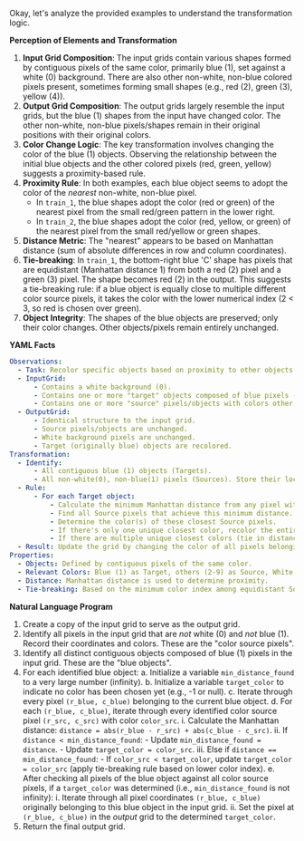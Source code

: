 Okay, let's analyze the provided examples to understand the transformation logic.

**Perception of Elements and Transformation**

1.  **Input Grid Composition**: The input grids contain various shapes formed by contiguous pixels of the same color, primarily blue (1), set against a white (0) background. There are also other non-white, non-blue colored pixels present, sometimes forming small shapes (e.g., red (2), green (3), yellow (4)).
2.  **Output Grid Composition**: The output grids largely resemble the input grids, but the blue (1) shapes from the input have changed color. The other non-white, non-blue pixels/shapes remain in their original positions with their original colors.
3.  **Color Change Logic**: The key transformation involves changing the color of the blue (1) objects. Observing the relationship between the initial blue objects and the other colored pixels (red, green, yellow) suggests a proximity-based rule.
4.  **Proximity Rule**: In both examples, each blue object seems to adopt the color of the *nearest* non-white, non-blue pixel.
    *   In `train_1`, the blue shapes adopt the color (red or green) of the nearest pixel from the small red/green pattern in the lower right.
    *   In `train_2`, the blue shapes adopt the color (red, yellow, or green) of the nearest pixel from the small red/yellow or green shapes.
5.  **Distance Metric**: The "nearest" appears to be based on Manhattan distance (sum of absolute differences in row and column coordinates).
6.  **Tie-breaking**: In `train_1`, the bottom-right blue 'C' shape has pixels that are equidistant (Manhattan distance 1) from both a red (2) pixel and a green (3) pixel. The shape becomes red (2) in the output. This suggests a tie-breaking rule: if a blue object is equally close to multiple different color source pixels, it takes the color with the lower numerical index (2 < 3, so red is chosen over green).
7.  **Object Integrity**: The shapes of the blue objects are preserved; only their color changes. Other objects/pixels remain entirely unchanged.

**YAML Facts**


```yaml
Observations:
  - Task: Recolor specific objects based on proximity to other objects.
  - InputGrid:
      - Contains a white background (0).
      - Contains one or more "target" objects composed of blue pixels (1).
      - Contains one or more "source" pixels/objects with colors other than white(0) or blue(1).
  - OutputGrid:
      - Identical structure to the input grid.
      - Source pixels/objects are unchanged.
      - White background pixels are unchanged.
      - Target (originally blue) objects are recolored.
Transformation:
  - Identify:
      - All contiguous blue (1) objects (Targets).
      - All non-white(0), non-blue(1) pixels (Sources). Store their locations and colors.
  - Rule:
      - For each Target object:
          - Calculate the minimum Manhattan distance from any pixel within the Target object to any Source pixel.
          - Find all Source pixels that achieve this minimum distance.
          - Determine the color(s) of these closest Source pixels.
          - If there's only one unique closest color, recolor the entire Target object with that color.
          - If there are multiple unique closest colors (tie in distance), select the color with the minimum numerical index among them. Recolor the entire Target object with this selected color.
  - Result: Update the grid by changing the color of all pixels belonging to each Target object according to the determined color. Pixels not part of a Target object remain unchanged.
Properties:
  - Objects: Defined by contiguous pixels of the same color.
  - Relevant Colors: Blue (1) as Target, others (2-9) as Source, White (0) as background.
  - Distance: Manhattan distance is used to determine proximity.
  - Tie-breaking: Based on the minimum color index among equidistant Source pixels.
```


**Natural Language Program**

1.  Create a copy of the input grid to serve as the output grid.
2.  Identify all pixels in the input grid that are *not* white (0) and *not* blue (1). Record their coordinates and colors. These are the "color source pixels".
3.  Identify all distinct contiguous objects composed of blue (1) pixels in the input grid. These are the "blue objects".
4.  For each identified blue object:
    a.  Initialize a variable `min_distance_found` to a very large number (infinity).
    b.  Initialize a variable `target_color` to indicate no color has been chosen yet (e.g., -1 or null).
    c.  Iterate through every pixel `(r_blue, c_blue)` belonging to the current blue object.
    d.  For each `(r_blue, c_blue)`, iterate through every identified color source pixel `(r_src, c_src)` with color `color_src`.
        i.  Calculate the Manhattan distance: `distance = abs(r_blue - r_src) + abs(c_blue - c_src)`.
        ii. If `distance < min_distance_found`:
            - Update `min_distance_found = distance`.
            - Update `target_color = color_src`.
        iii. Else if `distance == min_distance_found`:
            - If `color_src < target_color`, update `target_color = color_src` (apply tie-breaking rule based on lower color index).
    e.  After checking all pixels of the blue object against all color source pixels, if a `target_color` was determined (i.e., `min_distance_found` is not infinity):
        i.  Iterate through all pixel coordinates `(r_blue, c_blue)` originally belonging to this blue object in the input grid.
        ii. Set the pixel at `(r_blue, c_blue)` in the *output* grid to the determined `target_color`.
5.  Return the final output grid.
